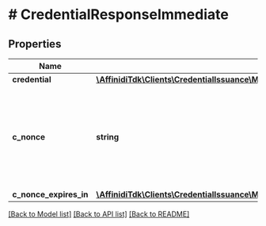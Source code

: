 # # CredentialResponseImmediate

## Properties

| Name                   | Type                                                                                                                                          | Description                                                                               | Notes |
| ---------------------- | --------------------------------------------------------------------------------------------------------------------------------------------- | ----------------------------------------------------------------------------------------- | ----- |
| **credential**         | [**\AffinidiTdk\Clients\CredentialIssuance\Model\CredentialResponseImmediateCredential**](CredentialResponseImmediateCredential.md)           |                                                                                           |
| **c_nonce**            | **string**                                                                                                                                    | String containing a nonce to be used when creating a proof of possession of the key proof |
| **c_nonce_expires_in** | [**\AffinidiTdk\Clients\CredentialIssuance\Model\CredentialResponseImmediateCNonceExpiresIn**](CredentialResponseImmediateCNonceExpiresIn.md) |                                                                                           |

[[Back to Model list]](../../README.md#models) [[Back to API list]](../../README.md#endpoints) [[Back to README]](../../README.md)
